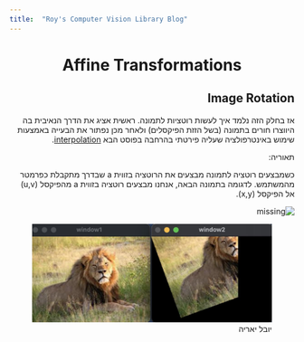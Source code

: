 ```yaml
---
title:  "Roy's Computer Vision Library Blog"
---
```

<style> h1 {text-align: center;} </style>
<div dir="rtl">
   <h1 align=center>Affine Transformations </h1>
  <h2> Image Rotation </h2>
    אז בחלק הזה נלמד איך לעשות רוטציות לתמונה. ראשית אציג את הדרך הנאיבית בה היווצרו חורים בתמונה (בשל הזזת הפיקסלים) ולאחר מכן נפתור את הבעייה באמצעות שימוש באינטרפולציה שעליה פירטתי בהרחבה בפוסט הבא <a href="index.md">interpolation</a>. 
  
   
   
   תאוריה:
   
   כשמבצעים רוטציה לתמונה מבצעים את הרוטציה בזווית a שבדרך מתקבלת כפרמטר מהמשתמש.
   לדגומה בתמונה הבאה, אנחנו מבצעים רוטציה בזווית a מהפיקסל (u,v) אל הפיקסל (x,y).
   
   <img src='https://user-images.githubusercontent.com/69425073/138815394-abd74c44-6e61-4942-a842-86e06a214842.png' alt='missing' />


   
   
   
 <figure>
    <img src='lions1.jpeg' alt='missing' />
    <figcaption> יובל יאריה </figcaption>
</figure>
  
   
   
   
   
  </div>
